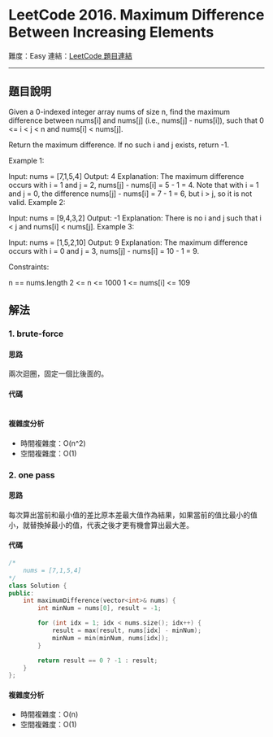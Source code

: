 # LeetCode 2016. Maximum Difference Between Increasing Elements

難度：Easy
連結：[LeetCode 題目連結](https://leetcode.com/problems/maximum-difference-between-increasing-elements/description/)

---

## 題目說明
    
Given a 0-indexed integer array nums of size n, find the maximum difference between nums[i] and nums[j] (i.e., nums[j] - nums[i]), such that 0 <= i < j < n and nums[i] < nums[j].

Return the maximum difference. If no such i and j exists, return -1.

 

Example 1:

Input: nums = [7,1,5,4]
Output: 4
Explanation:
The maximum difference occurs with i = 1 and j = 2, nums[j] - nums[i] = 5 - 1 = 4.
Note that with i = 1 and j = 0, the difference nums[j] - nums[i] = 7 - 1 = 6, but i > j, so it is not valid.
Example 2:

Input: nums = [9,4,3,2]
Output: -1
Explanation:
There is no i and j such that i < j and nums[i] < nums[j].
Example 3:

Input: nums = [1,5,2,10]
Output: 9
Explanation:
The maximum difference occurs with i = 0 and j = 3, nums[j] - nums[i] = 10 - 1 = 9.
 

Constraints:

n == nums.length
2 <= n <= 1000
1 <= nums[i] <= 109

## 解法
### 1. brute-force
#### 思路

兩次迴圈，固定一個比後面的。

#### 代碼
```c++

```

#### 複雜度分析

- 時間複雜度：O(n^2)
- 空間複雜度：O(1)

### 2. one pass
#### 思路

每次算出當前和最小值的差比原本差最大值作為結果，如果當前的值比最小的值小，就替換掉最小的值，代表之後才更有機會算出最大差。

#### 代碼
```c++
/*
    nums = [7,1,5,4]
*/
class Solution {
public:
    int maximumDifference(vector<int>& nums) {
        int minNum = nums[0], result = -1;

        for (int idx = 1; idx < nums.size(); idx++) {
            result = max(result, nums[idx] - minNum);
            minNum = min(minNum, nums[idx]);
        }

        return result == 0 ? -1 : result;
    }
};
```

#### 複雜度分析

- 時間複雜度：O(n)
- 空間複雜度：O(1)
